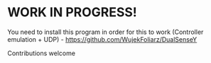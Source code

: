 # WORK IN PROGRESS!

You need to install this program in order for this to work (Controller emulation + UDP) - https://github.com/WujekFoliarz/DualSenseY

Contributions welcome
